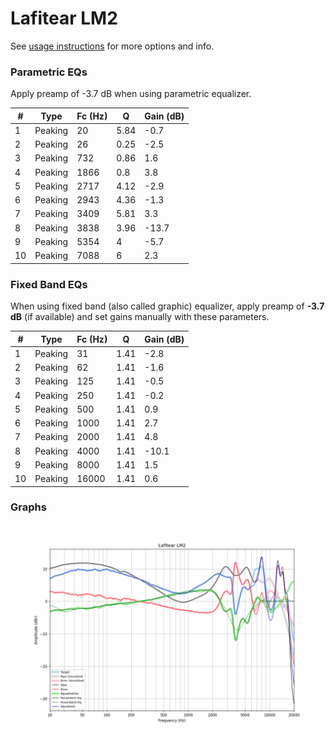 # Lafitear LM2
See [usage instructions](https://github.com/jaakkopasanen/AutoEq#usage) for more options and info.

### Parametric EQs
Apply preamp of -3.7 dB when using parametric equalizer.

|   # | Type    |   Fc (Hz) |    Q |   Gain (dB) |
|-----|---------|-----------|------|-------------|
|   1 | Peaking |        20 | 5.84 |        -0.7 |
|   2 | Peaking |        26 | 0.25 |        -2.5 |
|   3 | Peaking |       732 | 0.86 |         1.6 |
|   4 | Peaking |      1866 | 0.8  |         3.8 |
|   5 | Peaking |      2717 | 4.12 |        -2.9 |
|   6 | Peaking |      2943 | 4.36 |        -1.3 |
|   7 | Peaking |      3409 | 5.81 |         3.3 |
|   8 | Peaking |      3838 | 3.96 |       -13.7 |
|   9 | Peaking |      5354 | 4    |        -5.7 |
|  10 | Peaking |      7088 | 6    |         2.3 |

### Fixed Band EQs
When using fixed band (also called graphic) equalizer, apply preamp of **-3.7 dB** (if available) and set gains manually with these parameters.

|   # | Type    |   Fc (Hz) |    Q |   Gain (dB) |
|-----|---------|-----------|------|-------------|
|   1 | Peaking |        31 | 1.41 |        -2.8 |
|   2 | Peaking |        62 | 1.41 |        -1.6 |
|   3 | Peaking |       125 | 1.41 |        -0.5 |
|   4 | Peaking |       250 | 1.41 |        -0.2 |
|   5 | Peaking |       500 | 1.41 |         0.9 |
|   6 | Peaking |      1000 | 1.41 |         2.7 |
|   7 | Peaking |      2000 | 1.41 |         4.8 |
|   8 | Peaking |      4000 | 1.41 |       -10.1 |
|   9 | Peaking |      8000 | 1.41 |         1.5 |
|  10 | Peaking |     16000 | 1.41 |         0.6 |

### Graphs
![](./Lafitear%20LM2.png)
